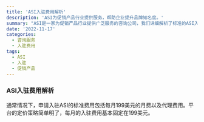```yaml
---
title: 'ASI入驻费用解析'
description: 'ASI为促销产品行业提供服务，帮助企业提升品牌知名度。'
summary: "ASI是一家为促销产品行业提供广泛服务的咨询公司，我们详细解析了标准的ASI入驻费用，以帮助企业更好地了解入驻成本。"
date: '2022-11-17'
categories:
  - 咨询服务
  - 入驻费用
tags:
  - ASI
  - 入驻
  - 促销产品
---
```


### ASI入驻费用解析

通常情况下，申请入驻ASI的标准费用包括每月199美元的月费以及代理费用。平台的定价策略简单明了，每月的入驻费用基本固定在199美元。